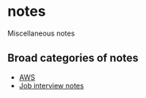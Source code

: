 # notes

Miscellaneous notes

## Broad categories of notes

* [AWS](aws/README.md)
* [Job interview notes](interviews/README.md)